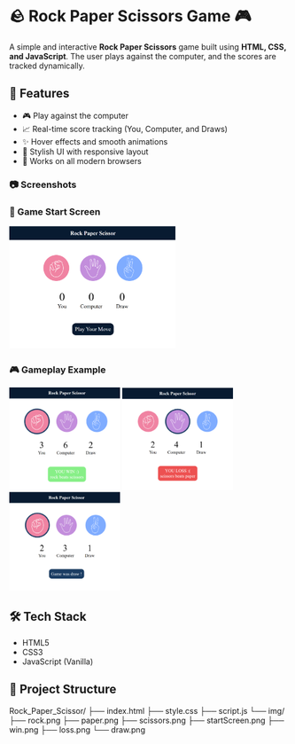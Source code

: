 # 🪨 Rock Paper Scissors Game 🎮

A simple and interactive **Rock Paper Scissors** game built using **HTML, CSS, and JavaScript**. The user plays against the computer, and the scores are tracked dynamically.

## 🚀 Features

- 🎮 Play against the computer
- 📈 Real-time score tracking (You, Computer, and Draws)
- ✨ Hover effects and smooth animations
- 🎨 Stylish UI with responsive layout
- 📱 Works on all modern browsers

### 📷 Screenshots

### 📌 Game Start Screen
<img src="img/startScreen.png" width="300" />

### 🎮 Gameplay Example
<img src="img/win.png" width="200" />
<img src="img/loss.png" width="200" />
<img src="img/draw.png" width="200" />

## 🛠️ Tech Stack

- HTML5
- CSS3
- JavaScript (Vanilla)

## 📂 Project Structure
Rock_Paper_Scissor/
├── index.html
├── style.css
├── script.js
└── img/
    ├── rock.png
    ├── paper.png
    ├── scissors.png
    ├── startScreen.png
    ├── win.png
    ├── loss.png
    └── draw.png
